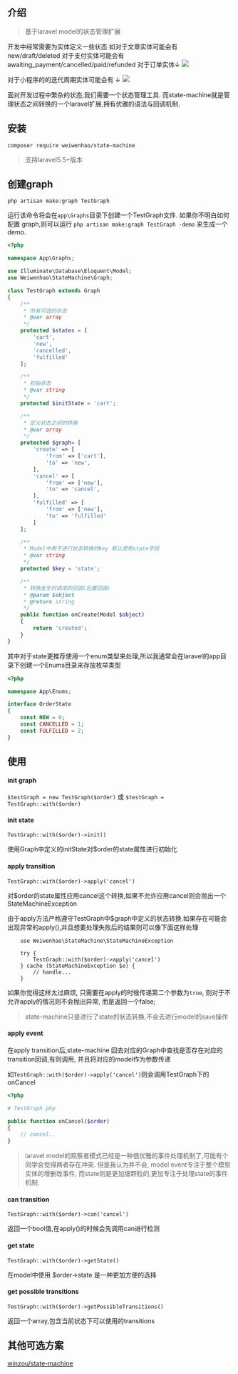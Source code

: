 
## 介绍

> 基于laravel model的状态管理扩展

开发中经常需要为实体定义一些状态
如对于文章实体可能会有 new/draft/deleted
对于支付实体可能会有 awaiting_payment/cancelled/paid/refunded
对于订单实体↓
![](http://asset.eienao.com/15296547862738.jpg)


对于小程序的的迭代周期实体可能会有 ↓
![](http://asset.eienao.com/15296548277088.jpg)





面对开发过程中繁杂的状态,我们需要一个状态管理工具.
而state-machine就是管理状态之间转换的一个laravel扩展,拥有优雅的语法与回调机制.


## 安装

    composer require weiwenhao/state-machine
    
> 支持laravel5.5+版本

## 创建graph

`php artisan make:graph TestGraph`

运行该命令将会在`app\Graphs`目录下创建一个TestGraph文件.
如果你不明白如何配置 graph,则可以运行
`php artisan make:graph TestGraph -demo` 来生成一个demo.

```php
<?php

namespace App\Graphs;

use Illuminate\Database\Eloquent\Model;
use Weiwenhao\StateMachine\Graph;

class TestGraph extends Graph
{
    /**
     * 所有可选的状态
     * @var array
     */
    protected $states = [
        'cart',
        'new',
        'cancelled',
        'fulfilled'
    ];

    /**
     * 初始状态
     * @var string
     */
    protected $initState = 'cart';

    /**
     * 定义状态之间的转换
     * @var array
     */
    protected $graph= [
        'create' => [
            'from' => ['cart'],
            'to' => 'new',
        ],
        'cancel' => [
            'from' => ['new'],
            'to' => 'cancel',
        ],
        'fulfilled' => [
            'from' => ['new'],
            'to' => 'fulfilled'
        ]
    ];

    /**
     * Model中用于进行状态转换的key 默认使用state字段
     * @var string
     */
    protected $key = 'state';

    /**
     * 转换发生时调用的回调(后置回调)
     * @param $object
     * @return string
     */
    public function onCreate(Model $object)
    {
        return 'created';
    }
}

```

其中对于state更推荐使用一个enum类型来处理,所以我通常会在laravel的app目录下创建一个Enums目录来存放枚举类型

```php
<?php

namespace App\Enums;

interface OrderState
{
    const NEW = 0;
    const CANCELLED = 1;
    const FULFILLED = 2;
}

```



## 使用

#### init graph
`$testGraph = new TestGraph($order)` 或 `$testGraph = TestGraph::with($order)`

#### init state
`TestGraph::with($order)->init()`

使用Graph中定义的initState对$order的state属性进行初始化

#### apply transition
`TestGraph::with($order)->apply('cancel')`

对$order的state属性应用cancel这个转换,如果不允许应用cancel则会抛出一个
StateMachineException

由于apply方法严格遵守TestGraph中$graph中定义的状态转换.如果存在可能会出现异常的apply(),并且想要处理失败后的结果则可以像下面这样处理

```
    use Weiwenhao\StateMachine\StateMachineException
    
    try {
        TestGraph::with($order)->apply('cancel')
    } cache (StateMachineException $e) {
        // handle...
    }
```

如果你觉得这样太过麻烦, 只需要在apply的时候传递第二个参数为`true`, 则对于不允许apply的情况则不会抛出异常, 而是返回一个false;

> state-machine只是进行了state的状态转换,不会去进行model的save操作

#### apply event
在apply transition后,state-machine 回去对应的Graph中查找是否存在对应的transition回调,有则调用, 并且将对应的model作为参数传递

如`TestGraph::with($order)->apply('cancel')`则会调用TestGraph下的onCancel

```php
<?php

# TestGraph.php

public function onCancel($order)
{
    // cancel..
}

```

> laravel model的观察者模式已经是一种很优雅的事件处理机制了,可能有个同学会觉得两者存在冲突.
> 但是我认为并不会, model event专注于整个模型实体的增删改事件, 而state则是更加细颗粒的,更加专注于处理state的事件机制.

#### can transition
`TestGraph::with($order)->can('cancel')` 

返回一个bool值,在apply()的时候会先调用can进行检测

#### get state

`TestGraph::with($order)->getState()` 

在model中使用 $order->state 是一种更加方便的选择

#### get possible transitions

`TestGraph::with($order)->getPossibleTransitions()` 

返回一个array,包含当前状态下可以使用的transitions



## 其他可选方案

[winzou/state-machine](https://github.com/winzou/state-machine)


